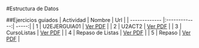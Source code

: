 #Estructura de Datos

##Ejercicios guiados
| Actividad        | Nombre           | Url  |
| ------------- |:-------------:| -----:|
| 1     | U2EJERGUIA01 | [Ver PDF](U2EJERGUIA01_PadiernaDelgadoRamiro.pdf)   |
| 2   |  U2ACT2    | [Ver PDF](U2ACT2_PadiernaDelgadoRamiro.pdf)   |
| 3 |  CursoListas     | [Ver PDF](CursoListas_PadiernaDelgadoRamiro.pdf)    |
| 4 |  Repaso de Listas     | [Ver PDF](Repaso_De_Listas_PadiernaDelgadoRamiro.pdf)    |
| 5 |  Repaso     | [Ver PDF](Repaso_PadiernaDelgadoRamiro.pdf)    |
